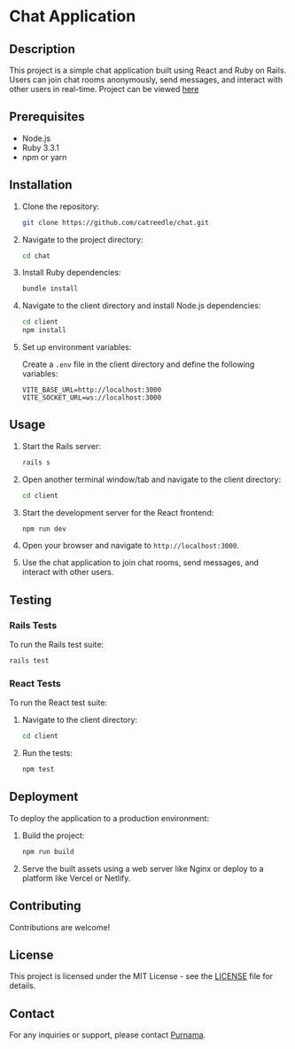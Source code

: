 # Chat Application

## Description

This project is a simple chat application built using React and Ruby on Rails. Users can join chat rooms anonymously, send messages, and interact with other users in real-time.
Project can be viewed [here](https://anonim-chat.vercel.app)

## Prerequisites

- Node.js
- Ruby 3.3.1
- npm or yarn

## Installation

1. Clone the repository:

    ```bash
    git clone https://github.com/catreedle/chat.git
    ```

2. Navigate to the project directory:

    ```bash
    cd chat
    ```

3. Install Ruby dependencies:

    ```bash
    bundle install
    ```

4. Navigate to the client directory and install Node.js dependencies:

    ```bash
    cd client
    npm install
    ```

5. Set up environment variables:

    Create a `.env` file in the client directory and define the following variables:

    ```plaintext
    VITE_BASE_URL=http://localhost:3000
    VITE_SOCKET_URL=ws://localhost:3000

    ```

## Usage

1. Start the Rails server:

    ```bash
    rails s
    ```

2. Open another terminal window/tab and navigate to the client directory:

    ```bash
    cd client
    ```

3. Start the development server for the React frontend:

    ```bash
    npm run dev
    ```

4. Open your browser and navigate to `http://localhost:3000`.

5. Use the chat application to join chat rooms, send messages, and interact with other users.

## Testing

### Rails Tests

To run the Rails test suite:

```bash
rails test
```

### React Tests

To run the React test suite:

1. Navigate to the client directory:

    ```bash
    cd client
    ```

2. Run the tests:

    ```bash
    npm test
    ```

## Deployment

To deploy the application to a production environment:

1. Build the project:

    ```bash
    npm run build
    ```

2. Serve the built assets using a web server like Nginx or deploy to a platform like Vercel or Netlify.

## Contributing

Contributions are welcome!

## License

This project is licensed under the MIT License - see the [LICENSE](LICENSE) file for details.

## Contact

For any inquiries or support, please contact [Purnama](mailto:purnamasrahayu@gmail.com).

